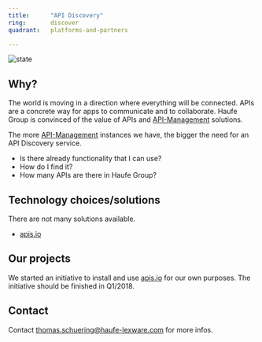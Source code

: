 ```yaml
---
title:      "API Discovery"
ring:       discover
quadrant:   platforms-and-partners

---
```


![state](./../assests/images/item_state_under_review.png)

## Why? ##

The world is moving in a direction where everything will be connected. APIs are a concrete way for apps to communicate and to collaborate.
Haufe Group is convinced of the value of APIs and [API-Management](./../platforms-and-partners/api-management.html) solutions.

The more [API-Management](./../platforms-and-partners/api-management.html) instances we have, the bigger the need for an API Discovery service.

- Is there already functionality that I can use?
- How do I find it?
- How many APIs are there in Haufe Group?

## Technology choices/solutions ##

There are not many solutions available.

- [apis.io](http://apis.io/)

## Our projects ##

We started an initiative to install and use [apis.io](http://apis.io/) for our own purposes.
The initiative should be finished in Q1/2018.

## Contact ##

Contact <thomas.schuering@haufe-lexware.com> for more infos.
